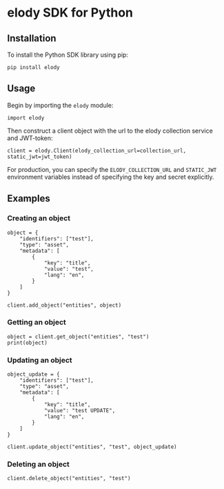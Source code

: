 # elody SDK for Python

## Installation

To install the Python SDK library using pip:
```
pip install elody
```

## Usage

Begin by importing the `elody` module:
```
import elody
```

Then construct a client object with the url to the elody collection service and
JWT-token:
```
client = elody.Client(elody_collection_url=collection_url, static_jwt=jwt_token)
```

For production, you can specify the `ELODY_COLLECTION_URL` and `STATIC_JWT`
environment variables instead of specifying the key and secret explicitly.

## Examples

### Creating an object

```
object = {
    "identifiers": ["test"],
    "type": "asset",
    "metadata": [
        {
            "key": "title",
            "value": "test",
            "lang": "en",
        }
    ]
}

client.add_object("entities", object)
```

### Getting an object

```
object = client.get_object("entities", "test")
print(object)
```

### Updating an object

```
object_update = {
    "identifiers": ["test"],
    "type": "asset",
    "metadata": [
        {
            "key": "title",
            "value": "test UPDATE",
            "lang": "en",
        }
    ]
}

client.update_object("entities", "test", object_update)
```

### Deleting an object

```
client.delete_object("entities", "test")
```
